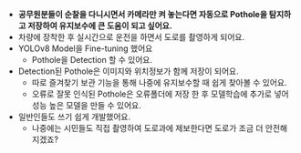 - **공무원분들이 순찰을 다니시면서 카메라만 켜 놓는다면 자동으로 Pothole을 탐지하고 저장하여 유지보수에 큰 도움이 되고 싶어요.**
- 차량에 장착한 후 실시간으로 운전을 하면서 도로를 촬영하게 되어요.
- YOLOv8 Model을 Fine-tuning 했어요
  - Pothole을 Detection 할 수 있어요.
- Detection된 Pothole은 이미지와 위치정보가 함께 저장이 되어요.
  - 따로 즐겨찾기 보관 기능을 통해 나중에 유지보수할 때 쉽게 찾아볼 수 있어요.
  - 오류로 잘못 인식된 Pothole은 오류폴더에 저장 한 후 모델학습에 추가로 넣어 성능 높은 모델을 만들 수 있어요.
- 일반인들도 쓰기 쉽게 개발했어요.
  - 나중에는 시민들도 직접 촬영하여 도로과에 제보한다면 도로가 조금 더 안전해지겠죠?
